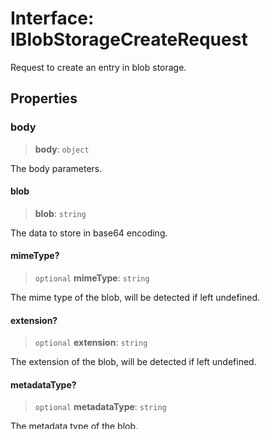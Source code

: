 # Interface: IBlobStorageCreateRequest

Request to create an entry in blob storage.

## Properties

### body

> **body**: `object`

The body parameters.

#### blob

> **blob**: `string`

The data to store in base64 encoding.

#### mimeType?

> `optional` **mimeType**: `string`

The mime type of the blob, will be detected if left undefined.

#### extension?

> `optional` **extension**: `string`

The extension of the blob, will be detected if left undefined.

#### metadataType?

> `optional` **metadataType**: `string`

The metadata type of the blob.

#### metadata?

> `optional` **metadata**: `unknown`

Custom metadata to associate with the blob.

#### namespace?

> `optional` **namespace**: `string`

The namespace to store the data in, defaults to component configured namespace.

